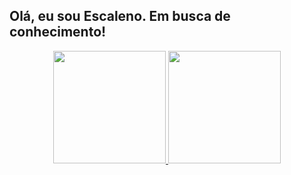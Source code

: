 ## Olá, eu sou Escaleno. Em busca de conhecimento!
<div align="center">
  <a href="https://github.com/escalenotech">
  <img height="180em" src="https://github-readme-stats.vercel.app/api?username=escalenotech&show_icons=true&theme=dracula&include_all_commits=true&count_private=true"/>
  <img height="180em" src="https://github-readme-stats.vercel.app/api/top-langs/?username=escalenotech&layout=compact&langs_count=7&theme=dracula"/>
</div>



